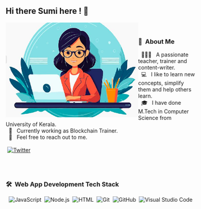 ## Hi there Sumi here ! 👋
<p align="center">


  <img align="left" alt="GIF" src="https://github.com/sumimaria/sumimaria/blob/main/SumiMariaIcon.png" width="350" height="250" /><br>
  ### 💛 &nbsp;About Me <br>
  &nbsp; 👩🏽‍🏫 &nbsp; A passionate teacher, trainer and content-writer.    
  &nbsp; 💻 &nbsp; I like to learn new concepts, simplify them and help others learn.  
  &nbsp; 🎓 &nbsp; I have done M.Tech in Computer Science from University of Kerala.  
  &nbsp; 🌱 &nbsp; Currently working as Blockchain Trainer.  
  &nbsp; 💬 &nbsp; Feel free to reach out to me.  <br><br>
  &nbsp;[![Twitter](https://raw.githubusercontent.com/ananthanir/ananthanir/dd73d691b8b71ac4eda23d1a655a822653e26f92/twitter.svg)](https://x.com/SumiMaria1/)

  

  <br><br>
  ### 🛠 &nbsp;Web App Development Tech Stack

  &nbsp; ![JavaScript](https://img.shields.io/badge/-JavaScript-05122A?style=flat&logo=javascript)&nbsp;
  ![Node.js](https://img.shields.io/badge/-Node.js-05122A?style=flat&logo=node.js)&nbsp;
  ![HTML](https://img.shields.io/badge/-HTML-05122A?style=flat&logo=HTML5)&nbsp;
  ![Git](https://img.shields.io/badge/-Git-05122A?style=flat&logo=git)&nbsp;
  ![GitHub](https://img.shields.io/badge/-GitHub-05122A?style=flat&logo=github)&nbsp;
  ![Visual Studio Code](https://img.shields.io/badge/-Visual%20Studio%20Code-05122A?style=flat&logo=visual-studio-code&logoColor=007ACC)&nbsp;
  <!--
  ### ⚙️ &nbsp;GitHub Analytics

  &nbsp; <img src="https://github-readme-stats.vercel.app/api/top-langs?username=sumimaria&layout=compact&show_icons=true" alt="SumiMaria" />
  <hr>
  -->
</p>


<!--
**sumimaria/sumimaria** is a ✨ _special_ ✨ repository because its `README.md` (this file) appears on your GitHub profile.

Here are some ideas to get you started:

- 🔭 I’m currently working on ...
- 🌱 I’m currently learning ...
- 👯 I’m looking to collaborate on ...
- 🤔 I’m looking for help with ...
- 💬 Ask me about ...
- 📫 How to reach me: ...
- 😄 Pronouns: ...
- ⚡ Fun fact: ...
-->
